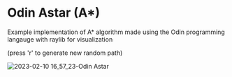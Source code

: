# Odin Astar (A*)

Example implementation of A* algorithm made using the Odin programming langauge with raylib for visualization

(press 'r' to generate new random path)

![2023-02-10 16_57_23-Odin Astar](https://user-images.githubusercontent.com/12597079/218137522-f483e524-7182-4683-9f6a-360a04255818.png)
